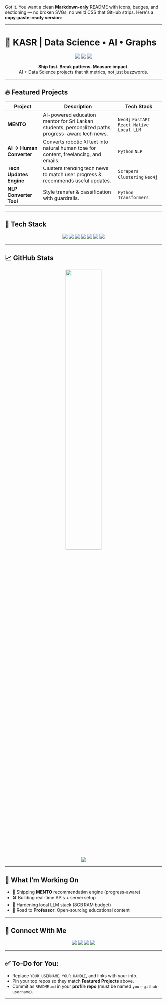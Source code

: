 Got it. You want a clean **Markdown-only** README with icons, badges, and sectioning — no broken SVGs, no weird CSS that GitHub strips. Here's a **copy-paste-ready version**:

---

# 🚀 **KASR | Data Science • AI • Graphs**

<p align="center">
  <img src="https://img.shields.io/badge/Data%20Science-Expert-ff69b4?style=for-the-badge" />
  <img src="https://img.shields.io/badge/AI%20Engineer-Active-brightgreen?style=for-the-badge" />
  <img src="https://img.shields.io/badge/Graph%20DB-Neo4j-blue?style=for-the-badge" />
</p>

<p align="center">
  <b>Ship fast. Break patterns. Measure impact.</b><br/>
  AI + Data Science projects that hit metrics, not just buzzwords.
</p>

---

## 🔥 Featured Projects

| Project                  | Description                                                                                        | Tech Stack                                   |
| ------------------------ | -------------------------------------------------------------------------------------------------- | -------------------------------------------- |
| **MENTO**                | AI-powered education mentor for Sri Lankan students, personalized paths, progress-aware tech news. | `Neo4j` `FastAPI` `React Native` `Local LLM` |
| **AI → Human Converter** | Converts robotic AI text into natural human tone for content, freelancing, and emails.             | `Python` `NLP`                               |
| **Tech Updates Engine**  | Clusters trending tech news to match user progress & recommends useful updates.                    | `Scrapers` `Clustering` `Neo4j`              |
| **NLP Converter Tool**   | Style transfer & classification with guardrails.                                                   | `Python` `Transformers`                      |

---

## 🧰 Tech Stack

<p align="center">
  <img src="https://img.shields.io/badge/Python-3776AB?logo=python&logoColor=white" />
  <img src="https://img.shields.io/badge/FastAPI-009688?logo=fastapi&logoColor=white" />
  <img src="https://img.shields.io/badge/Neo4j-018BFF?logo=neo4j&logoColor=white" />
  <img src="https://img.shields.io/badge/React%20Native-20232A?logo=react&logoColor=61DAFB" />
  <img src="https://img.shields.io/badge/Ollama-000000?logo=ollama&logoColor=white" />
  <img src="https://img.shields.io/badge/Mistral%20AI-FF5C83?logoColor=white" />
  <img src="https://img.shields.io/badge/Docker-2496ED?logo=docker&logoColor=white" />
</p>

---

## 📈 GitHub Stats

<p align="center">
  <img src="https://github-readme-stats.vercel.app/api?username=kasrsu&show_icons=true&theme=radical" width="48%" />
</p>

<p align="center">
  <img src="https://github-readme-activity-graph.vercel.app/graph?username=kasrsu&theme=react-dark" />
</p>

---

## 📡 What I’m Working On

* 🚀 Shipping **MENTO** recommendation engine (progress-aware)
* 🛠 Building real-time APIs + server setup
* 🧠 Hardening local LLM stack (8GB RAM budget)
* 🎯 Road to **Professor**: Open-sourcing educational content

---

## 🤝 Connect With Me

<p align="center">
  <a href="https://twitter.com/YOUR_HANDLE"><img src="https://img.shields.io/badge/Twitter-1DA1F2?logo=twitter&logoColor=white" /></a>
  <a href="mailto:your.email@example.com"><img src="https://img.shields.io/badge/Email-D14836?logo=gmail&logoColor=white" /></a>
  <a href="https://www.upwork.com/freelancers/~YOUR_PROFILE"><img src="https://img.shields.io/badge/Upwork-6FDA44?logo=upwork&logoColor=white" /></a>
  <a href="https://fiverr.com/YOUR_PROFILE"><img src="https://img.shields.io/badge/Fiverr-1DBF73?logo=fiverr&logoColor=white" /></a>
</p>

---

## ✅ To-Do for You:

* Replace `YOUR_USERNAME`, `YOUR_HANDLE`, and links with your info.
* Pin your top repos so they match **Featured Projects** above.
* Commit as `README.md` in your **profile repo** (must be named `your-github-username`).

---
